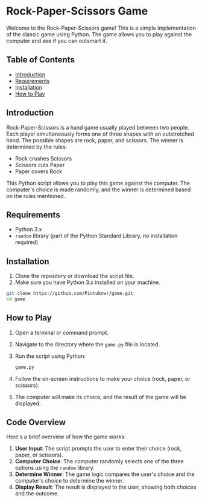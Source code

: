 
# Rock-Paper-Scissors Game

Welcome to the Rock-Paper-Scissors game! This is a simple implementation of the classic game using Python. 
The game allows you to play against the computer and see if you can outsmart it.

## Table of Contents

- [Introduction](#introduction)
- [Requirements](#requirements)
- [Installation](#installation)
- [How to Play](#how-to-play)

## Introduction

Rock-Paper-Scissors is a hand game usually played between two people. Each player simultaneously forms one of three shapes with an outstretched hand. 
The possible shapes are rock, paper, and scissors. The winner is determined by the rules:

- Rock crushes Scissors
- Scissors cuts Paper
- Paper covers Rock

This Python script allows you to play this game against the computer. The computer's choice is made randomly, and the winner is determined based on the rules mentioned.

## Requirements

- Python 3.x
- `random` library (part of the Python Standard Library, no installation required)

## Installation

1. Clone the repository or download the script file.
2. Make sure you have Python 3.x installed on your machine.

```sh
git clone https://github.com/Pintuknwr/game.git
cd game
```

## How to Play

1. Open a terminal or command prompt.
2. Navigate to the directory where the `game.py` file is located.
3. Run the script using Python:

   ```sh
   game.py
   ```

4. Follow the on-screen instructions to make your choice (rock, paper, or scissors).
5. The computer will make its choice, and the result of the game will be displayed.

## Code Overview

Here's a brief overview of how the game works:

1. **User Input**: The script prompts the user to enter their choice (rock, paper, or scissors).
2. **Computer Choice**: The computer randomly selects one of the three options using the `random` library.
3. **Determine Winner**: The game logic compares the user's choice and the computer's choice to determine the winner.
4. **Display Result**: The result is displayed to the user, showing both choices and the outcome.

